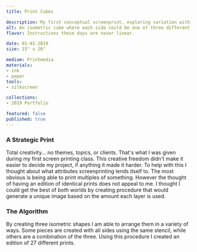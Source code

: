 ```yaml
---
title: Print Cubes

description: My first conceptual screenprint, exploring variation within a print through it's procedure.
alt: An isometric cube where each side could be one of three different pieces.
flavor: Instructions these days are never linear.

date: 01-01-2019
size: 15" x 20"

medium: Printmedia
materials:
- ink
- paper
tools:
- silkscreen

collections:
- 2019 Portfolio

featured: false
published: true
---
```


### A Strategic Print
Total creativity... no themes, topics, or clients.
That's what I was given during my first screen printing class.
This creative freedom didn't make it easier to decide my project, if anything it made it harder.
To help with this I thought about what attributes screenprinting lends itself to.
The most obvious is being able to print multiples of something.
However the thought of having an edition of identical prints does not appeal to me.
I thought I could get the best of both worlds by creating procedure that would generate a unique image based on the amount each layer is used.

### The Algorithm
By creating three isometric shapes I am able to arrange them in a variety of ways.
Some pieces are created with all sides using the same stencil, while others are a combination of the three.
Using this procedure I created an edition of 27 different prints.
